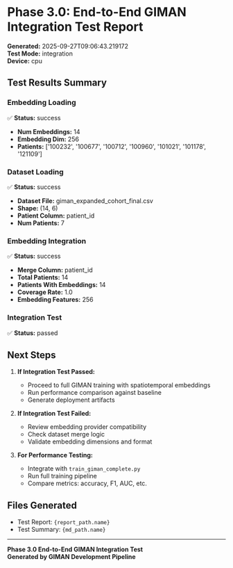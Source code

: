 # Phase 3.0: End-to-End GIMAN Integration Test Report

**Generated:** 2025-09-27T09:06:43.219172  
**Test Mode:** integration  
**Device:** cpu  

## Test Results Summary

### Embedding Loading
✅ **Status:** success

- **Num Embeddings:** 14
- **Embedding Dim:** 256
- **Patients:** ['100232', '100677', '100712', '100960', '101021', '101178', '121109']

### Dataset Loading
✅ **Status:** success

- **Dataset File:** giman_expanded_cohort_final.csv
- **Shape:** (14, 6)
- **Patient Column:** patient_id
- **Num Patients:** 7

### Embedding Integration
✅ **Status:** success

- **Merge Column:** patient_id
- **Total Patients:** 14
- **Patients With Embeddings:** 14
- **Coverage Rate:** 1.0
- **Embedding Features:** 256

### Integration Test
✅ **Status:** passed



## Next Steps

1. **If Integration Test Passed:**
   - Proceed to full GIMAN training with spatiotemporal embeddings
   - Run performance comparison against baseline
   - Generate deployment artifacts

2. **If Integration Test Failed:**
   - Review embedding provider compatibility
   - Check dataset merge logic
   - Validate embedding dimensions and format

3. **For Performance Testing:**
   - Integrate with `train_giman_complete.py`
   - Run full training pipeline
   - Compare metrics: accuracy, F1, AUC, etc.

## Files Generated

- Test Report: `{report_path.name}`
- Test Summary: `{md_path.name}`

---
**Phase 3.0 End-to-End GIMAN Integration Test**  
**Generated by GIMAN Development Pipeline**

